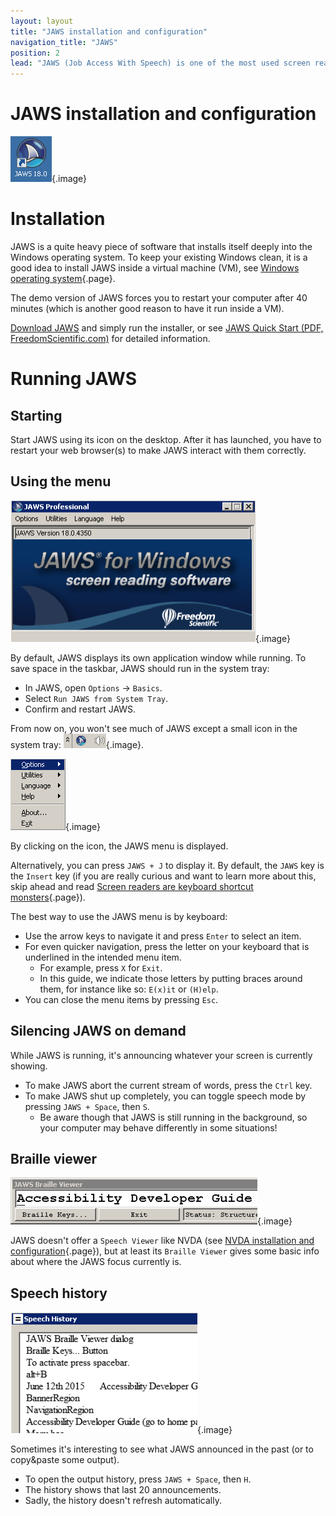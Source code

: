 ```yaml
---
layout: layout
title: "JAWS installation and configuration"
navigation_title: "JAWS"
position: 2
lead: "JAWS (Job Access With Speech) is one of the most used screen readers. Therefore it's very important to ensure its compatibility with your websites. Due to its heavy weight, JAWS is a rather clumsy companion while developing, but it's absolutely crucial to fire it up every now and then to ensure accessibility."
---
```


# JAWS installation and configuration

![JAWS icon](_media/jaws-icon.png){.image}

# Installation

JAWS is a quite heavy piece of software that installs itself deeply into the Windows operating system. To keep your existing Windows clean, it is a good idea to install JAWS inside a virtual machine (VM), see [Windows operating system](/setup/windows){.page}.

The demo version of JAWS forces you to restart your computer after 40 minutes (which is another good reason to have it run inside a VM).

[Download JAWS](http://www.freedomscientific.com/Downloads/JAWS) and simply run the installer, or see [JAWS Quick Start (PDF, FreedomScientific.com)](http://www.freedomscientific.com/Content/Documents/Manuals/JAWS/JAWS-Quick-Start-Guide.pdf) for detailed information.

# Running JAWS

## Starting

Start JAWS using its icon on the desktop. After it has launched, you have to restart your web browser(s) to make JAWS interact with them correctly.

## Using the menu

![JAWS application window](_media/jaws-application-window.png){.image}

By default, JAWS displays its own application window while running. To save space in the taskbar, JAWS should run in the system tray:

- In JAWS, open `Options` -> `Basics`.
- Select `Run JAWS from System Tray`.
- Confirm and restart JAWS.

From now on, you won't see much of JAWS except a small icon in the system tray: ![JAWS in the system tray](_media/jaws-in-the-system-tray.png){.image}.

![The JAWS menu](_media/the-jaws-menu.png){.image}

By clicking on the icon, the JAWS menu is displayed.

Alternatively, you can press `JAWS + J` to display it. By default, the `JAWS` key is the `Insert` key (if you are really curious and want to learn more about this, skip ahead and read [Screen readers are keyboard shortcut monsters](/knowledge/desktop-screen-readers/shortcut-monsters){.page}).

The best way to use the JAWS menu is by keyboard:

- Use the arrow keys to navigate it and press `Enter` to select an item.
- For even quicker navigation, press the letter on your keyboard that is underlined in the intended menu item.
    - For example, press `X` for `Exit`.
    - In this guide, we indicate those letters by putting braces around them, for instance like so: `E(x)it` or `(H)elp`.
- You can close the menu items by pressing `Esc`.

## Silencing JAWS on demand

While JAWS is running, it's announcing whatever your screen is currently showing.

- To make JAWS abort the current stream of words, press the `Ctrl` key.
- To make JAWS shut up completely, you can toggle speech mode by pressing `JAWS + Space`, then `S`.
    - Be aware though that JAWS is still running in the background, so your computer may behave differently in some situations!

## Braille viewer

![JAWS braille viewer](_media/jaws-braille-viewer.png){.image}

JAWS doesn't offer a `Speech Viewer` like NVDA (see [NVDA installation and configuration](/setup/screen-readers/nvda){.page}), but at least its `Braille Viewer` gives some basic info about where the JAWS focus currently is.

## Speech history

![JAWS speech history dialog](_media/jaws-speech-history-dialog.png){.image}

Sometimes it's interesting to see what JAWS announced in the past (or to copy&paste some output).

- To open the output history, press `JAWS + Space`, then `H`.
- The history shows that last 20 announcements.
- Sadly, the history doesn't refresh automatically.